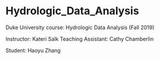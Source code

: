 # Hydrologic_Data_Analysis
Duke University course: Hydrologic Data Analysis (Fall 2019)

Instructor: Kateri Salk
Teaching Assistant: Cathy Chamberlin

Student: Haoyu Zhang
